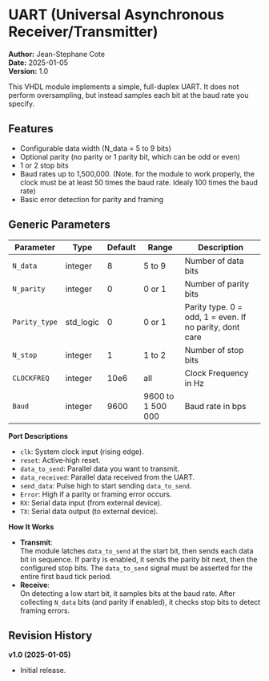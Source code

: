 # UART (Universal Asynchronous Receiver/Transmitter)

**Author:** Jean-Stephane Cote  
**Date:** 2025-01-05  
**Version:** 1.0  

This VHDL module implements a simple, full-duplex UART. It does not perform oversampling, but instead samples each bit at the baud rate you specify.

## Features
- Configurable data width (N_data = 5 to 9 bits)
- Optional parity (no parity or 1 parity bit, which can be odd or even)
- 1 or 2 stop bits
- Baud rates up to 1,500,000. (Note. for the module to work properly, the clock must be at least 50 times the baud rate. Idealy 100 times the baud rate)
- Basic error detection for parity and framing


## Generic Parameters
| Parameter     | Type      | Default |   Range   | Description                                                 |
|---------------|-----------|---------|-----------|-------------------------------------------------------------|
| `N_data`      | integer   | 8       |   5 to 9  | Number of data bits                                         |
| `N_parity`    | integer   | 0       |   0 or 1  | Number of parity bits                                       |
| `Parity_type` | std_logic | 0       |   0 or 1  | Parity type. 0 = odd, 1 = even. If no parity, dont care     |
| `N_stop`      | integer   | 1       |   1 to 2  | Number of stop bits                                         |
| `CLOCKFREQ`   | integer   | 10e6    |    all    | Clock Frequency in Hz                                       |
| `Baud`        | integer   | 9600    |   9600 to 1 500 000  | Baud rate in bps                                 |

**Port Descriptions**
- `clk`: System clock input (rising edge).  
- `reset`: Active‐high reset.  
- `data_to_send`: Parallel data you want to transmit.  
- `data_received`: Parallel data received from the UART.  
- `send_data`: Pulse high to start sending `data_to_send`.  
- `Error`: High if a parity or framing error occurs.  
- `RX`: Serial data input (from external device).  
- `TX`: Serial data output (to external device).

**How It Works**
- **Transmit**:  
  The module latches `data_to_send` at the start bit, then sends each data bit in sequence. If parity is enabled, it sends the parity bit next, then the configured stop bits. The `data_to_send` signal must be asserted for the entire first baud tick period.
- **Receive**:  
  On detecting a low start bit, it samples bits at the baud rate. After collecting `N_data` bits (and parity if enabled), it checks stop bits to detect framing errors.

## Revision History
**v1.0 (2025-01-05)**  
- Initial release.  
